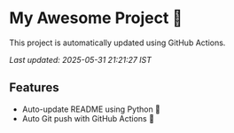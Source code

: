 # My Awesome Project 🚀

This project is automatically updated using GitHub Actions.

_Last updated: 2025-05-31 21:21:27 IST_

## Features
- Auto-update README using Python 🐍
- Auto Git push with GitHub Actions 🤖
